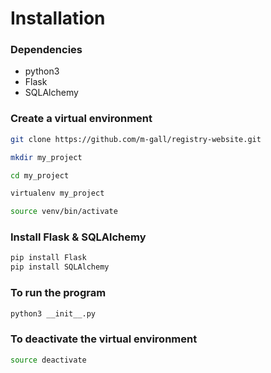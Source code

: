 # Installation

### Dependencies

- python3
- Flask
- SQLAlchemy

### Create a virtual environment

```bash
git clone https://github.com/m-gall/registry-website.git

mkdir my_project

cd my_project

virtualenv my_project

source venv/bin/activate
```
### Install Flask & SQLAlchemy

```bash
pip install Flask
pip install SQLAlchemy
```
### To run the program

```bash
python3 __init__.py
```
### To deactivate the virtual environment

```bash
source deactivate
```
